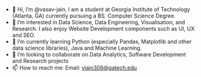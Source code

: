 - 👋 Hi, I’m @vasav-jain. I am a student at Georgia Institute of Technology (Atlanta, GA) currently pursuing a BS. Computer Science Degree.
- 👀 I’m interested in Data Science, Data Engineering, Visualisation, and Research. I also enjoy Website Development components such as UI, UX and SEO.
- 🌱 I’m currently learning Python (especially Pandas, Matplotlib and other data science libraries), Java and Machine Learning.
- 💞️ I’m looking to collaborate on Data Analytics, Software Development and Research projects
- 📫 How to reach me:
  Email: vjain306@gatech.edu

<!---
vasav-jain/vasav-jain is a ✨ special ✨ repository because its `README.md` (this file) appears on your GitHub profile.
You can click the Preview link to take a look at your changes.
--->
